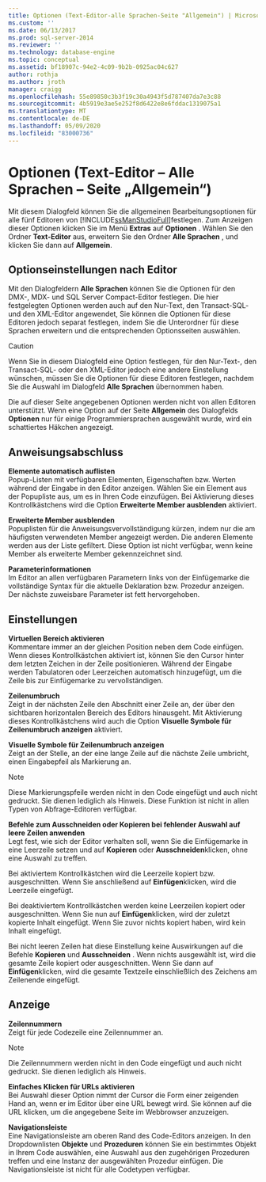 ```yaml
---
title: Optionen (Text-Editor-alle Sprachen-Seite "Allgemein") | Microsoft-Dokumentation
ms.custom: ''
ms.date: 06/13/2017
ms.prod: sql-server-2014
ms.reviewer: ''
ms.technology: database-engine
ms.topic: conceptual
ms.assetid: bf18907c-94e2-4c09-9b2b-0925ac04c627
author: rothja
ms.author: jroth
manager: craigg
ms.openlocfilehash: 55e89850c3b3f19c30a4943f5d787407da7e3c88
ms.sourcegitcommit: 4b5919e3ae5e252f8d6422e8e6fddac1319075a1
ms.translationtype: MT
ms.contentlocale: de-DE
ms.lasthandoff: 05/09/2020
ms.locfileid: "83000736"
---
```

# <a name="options-text-editor---all-languages---general-page"></a>Optionen (Text-Editor – Alle Sprachen – Seite „Allgemein“)
  Mit diesem Dialogfeld können Sie die allgemeinen Bearbeitungsoptionen für alle fünf Editoren von [!INCLUDE[ssManStudioFull](../includes/ssmanstudiofull-md.md)]festlegen. Zum Anzeigen dieser Optionen klicken Sie im Menü **Extras** auf **Optionen** . Wählen Sie den Ordner **Text-Editor** aus, erweitern Sie den Ordner **Alle Sprachen** , und klicken Sie dann auf **Allgemein**.  
  
## <a name="option-settings-by-editor"></a>Optionseinstellungen nach Editor  
 Mit den Dialogfeldern **Alle Sprachen** können Sie die Optionen für den DMX-, MDX- und SQL Server Compact-Editor festlegen. Die hier festgelegten Optionen werden auch auf den Nur-Text, den Transact-SQL- und den XML-Editor angewendet, Sie können die Optionen für diese Editoren jedoch separat festlegen, indem Sie die Unterordner für diese Sprachen erweitern und die entsprechenden Optionsseiten auswählen.  
  
> [!CAUTION]  
>  Wenn Sie in diesem Dialogfeld eine Option festlegen, für den Nur-Text-, den Transact-SQL- oder den XML-Editor jedoch eine andere Einstellung wünschen, müssen Sie die Optionen für diese Editoren festlegen, nachdem Sie die Auswahl im Dialogfeld **Alle Sprachen** übernommen haben.  
  
 Die auf dieser Seite angegebenen Optionen werden nicht von allen Editoren unterstützt. Wenn eine Option auf der Seite **Allgemein** des Dialogfelds **Optionen** nur für einige Programmiersprachen ausgewählt wurde, wird ein schattiertes Häkchen angezeigt.  
  
## <a name="statement-completion"></a>Anweisungsabschluss  
 **Elemente automatisch auflisten**  
 Popup-Listen mit verfügbaren Elementen, Eigenschaften bzw. Werten während der Eingabe in den Editor anzeigen. Wählen Sie ein Element aus der Popupliste aus, um es in Ihren Code einzufügen. Bei Aktivierung dieses Kontrollkästchens wird die Option **Erweiterte Member ausblenden** aktiviert.  
  
 **Erweiterte Member ausblenden**  
 Popuplisten für die Anweisungsvervollständigung kürzen, indem nur die am häufigsten verwendeten Member angezeigt werden. Die anderen Elemente werden aus der Liste gefiltert. Diese Option ist nicht verfügbar, wenn keine Member als erweiterte Member gekennzeichnet sind.  
  
 **Parameterinformationen**  
 Im Editor an allen verfügbaren Parametern links von der Einfügemarke die vollständige Syntax für die aktuelle Deklaration bzw. Prozedur anzeigen. Der nächste zuweisbare Parameter ist fett hervorgehoben.  
  
## <a name="settings"></a>Einstellungen  
 **Virtuellen Bereich aktivieren**  
 Kommentare immer an der gleichen Position neben dem Code einfügen. Wenn dieses Kontrollkästchen aktiviert ist, können Sie den Cursor hinter dem letzten Zeichen in der Zeile positionieren. Während der Eingabe werden Tabulatoren oder Leerzeichen automatisch hinzugefügt, um die Zeile bis zur Einfügemarke zu vervollständigen.  
  
 **Zeilenumbruch**  
 Zeigt in der nächsten Zeile den Abschnitt einer Zeile an, der über den sichtbaren horizontalen Bereich des Editors hinausgeht. Mit Aktivierung dieses Kontrollkästchens wird auch die Option **Visuelle Symbole für Zeilenumbruch anzeigen** aktiviert.  
  
 **Visuelle Symbole für Zeilenumbruch anzeigen**  
 Zeigt an der Stelle, an der eine lange Zeile auf die nächste Zeile umbricht, einen Eingabepfeil als Markierung an.  
  
> [!NOTE]  
>  Diese Markierungspfeile werden nicht in den Code eingefügt und auch nicht gedruckt. Sie dienen lediglich als Hinweis. Diese Funktion ist nicht in allen Typen von Abfrage-Editoren verfügbar.  
  
 **Befehle zum Ausschneiden oder Kopieren bei fehlender Auswahl auf leere Zeilen anwenden**  
 Legt fest, wie sich der Editor verhalten soll, wenn Sie die Einfügemarke in eine Leerzeile setzen und auf **Kopieren** oder **Ausschneiden**klicken, ohne eine Auswahl zu treffen.  
  
 Bei aktiviertem Kontrollkästchen wird die Leerzeile kopiert bzw. ausgeschnitten. Wenn Sie anschließend auf **Einfügen**klicken, wird die Leerzeile eingefügt.  
  
 Bei deaktiviertem Kontrollkästchen werden keine Leerzeilen kopiert oder ausgeschnitten. Wenn Sie nun auf **Einfügen**klicken, wird der zuletzt kopierte Inhalt eingefügt. Wenn Sie zuvor nichts kopiert haben, wird kein Inhalt eingefügt.  
  
 Bei nicht leeren Zeilen hat diese Einstellung keine Auswirkungen auf die Befehle **Kopieren** und **Ausschneiden** . Wenn nichts ausgewählt ist, wird die gesamte Zeile kopiert oder ausgeschnitten. Wenn Sie dann auf **Einfügen**klicken, wird die gesamte Textzeile einschließlich des Zeichens am Zeilenende eingefügt.  
  
## <a name="display"></a>Anzeige  
 **Zeilennummern**  
 Zeigt für jede Codezeile eine Zeilennummer an.  
  
> [!NOTE]  
>  Die Zeilennummern werden nicht in den Code eingefügt und auch nicht gedruckt. Sie dienen lediglich als Hinweis.  
  
 **Einfaches Klicken für URLs aktivieren**  
 Bei Auswahl dieser Option nimmt der Cursor die Form einer zeigenden Hand an, wenn er im Editor über eine URL bewegt wird. Sie können auf die URL klicken, um die angegebene Seite im Webbrowser anzuzeigen.  
  
 **Navigationsleiste**  
 Eine Navigationsleiste am oberen Rand des Code-Editors anzeigen. In den Dropdownlisten **Objekte** und **Prozeduren** können Sie ein bestimmtes Objekt in Ihrem Code auswählen, eine Auswahl aus den zugehörigen Prozeduren treffen und eine Instanz der ausgewählten Prozedur einfügen. Die Navigationsleiste ist nicht für alle Codetypen verfügbar.  
  
  
